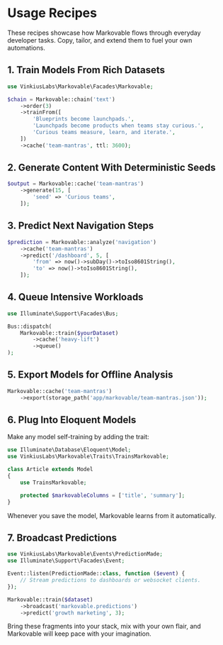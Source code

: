 # Usage Recipes

These recipes showcase how Markovable flows through everyday developer tasks. Copy, tailor, and extend them to fuel your own automations.

## 1. Train Models From Rich Datasets

```php
use VinkiusLabs\Markovable\Facades\Markovable;

$chain = Markovable::chain('text')
    ->order(3)
    ->trainFrom([
        'Blueprints become launchpads.',
        'Launchpads become products when teams stay curious.',
        'Curious teams measure, learn, and iterate.',
    ])
    ->cache('team-mantras', ttl: 3600);
```

## 2. Generate Content With Deterministic Seeds

```php
$output = Markovable::cache('team-mantras')
    ->generate(15, [
        'seed' => 'Curious teams',
    ]);
```

## 3. Predict Next Navigation Steps

```php
$prediction = Markovable::analyze('navigation')
    ->cache('team-mantras')
    ->predict('/dashboard', 5, [
        'from' => now()->subDay()->toIso8601String(),
        'to' => now()->toIso8601String(),
    ]);
```

## 4. Queue Intensive Workloads

```php
use Illuminate\Support\Facades\Bus;

Bus::dispatch(
    Markovable::train($yourDataset)
        ->cache('heavy-lift')
        ->queue()
);
```

## 5. Export Models for Offline Analysis

```php
Markovable::cache('team-mantras')
    ->export(storage_path('app/markovable/team-mantras.json'));
```

## 6. Plug Into Eloquent Models

Make any model self-training by adding the trait:

```php
use Illuminate\Database\Eloquent\Model;
use VinkiusLabs\Markovable\Traits\TrainsMarkovable;

class Article extends Model
{
    use TrainsMarkovable;

    protected $markovableColumns = ['title', 'summary'];
}
```

Whenever you save the model, Markovable learns from it automatically.

## 7. Broadcast Predictions

```php
use VinkiusLabs\Markovable\Events\PredictionMade;
use Illuminate\Support\Facades\Event;

Event::listen(PredictionMade::class, function ($event) {
    // Stream predictions to dashboards or websocket clients.
});

Markovable::train($dataset)
    ->broadcast('markovable.predictions')
    ->predict('growth marketing', 3);
```

Bring these fragments into your stack, mix with your own flair, and Markovable will keep pace with your imagination.
